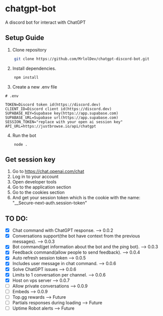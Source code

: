 # chatgpt-bot

A discord bot for interact with ChatGPT

## Setup Guide

1. Clone repository

```bash
    git clone https://github.com/MrlolDev/chatgpt-discord-bot.git
```

2. Install dependencies.

```bash
    npm install
```

3. Create a new .env file

```
# .env

TOKEN=Discord token id(https://discord.dev)
CLIENT_ID=Discord client id(https://discord.dev)
SUPABASE_KEY=Supabase key(https://app.supabase.com)
SUPABASE_URL=Supabase url(https://app.supabase.com)
SESSION_TOKEN="replace with your open ai session key"
API_URL=https://justbrowse.io/api/chatgpt
```

4. Run the bot

```
    node .
```

## Get session key

1. Go to https://chat.openai.com/chat
2. Log in to your account
3. Open developer tools
4. Go to the application section
5. Go to the cookies section
6. And get your session token which is the cookie with the name: "\_\_Secure-next-auth.session-token"

## TO DO:

- [x] Chat command with ChatGPT response. --> 0.0.2
- [x] Conversations support(the bot have context from the previous messages). --> 0.0.3
- [x] Bot command(get information about the bot and the ping bot). --> 0.0.3
- [x] Feedback command(allow people to send feedback). --> 0.0.4
- [x] Auto refresh session token --> 0.0.5
- [x] Includes user message in chat command. --> 0.0.6
- [x] Solve ChatGPT issues --> 0.0.6
- [x] Limits to 1 conversation per channel. --> 0.0.6
- [x] Host on vps server --> 0.0.7
- [ ] Allow private conversations --> 0.0.9
- [ ] Embeds --> 0.0.9
- [ ] Top.gg rewards --> Future
- [ ] Partials responses during loading --> Future
- [ ] Uptime Robot alerts --> Future

